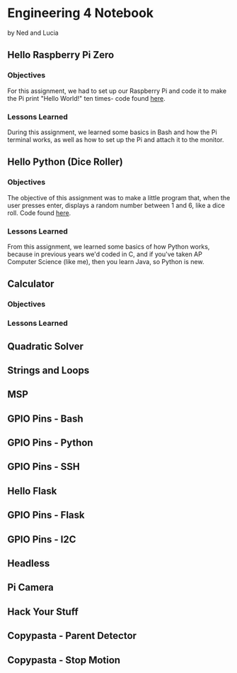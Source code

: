 # Engineering 4 Notebook
by Ned and Lucia

## Hello Raspberry Pi Zero
### Objectives
For this assignment, we had to set up our Raspberry Pi and code it to make the Pi print "Hello World!" ten times- code found [here](https://github.com/lcrosby13/Engineering_4_Notebook/blob/master/Scripts/LED_Blink.sh).

### Lessons Learned
During this assignment, we learned some basics in Bash and how the Pi terminal works, as well as how to set up the Pi and attach it to the monitor. 

## Hello Python (Dice Roller)
### Objectives
The objective of this assignment was to make a little program that, when the user presses enter, displays a random number between 1 and 6, like a dice roll. Code found [here](https://github.com/lcrosby13/Engineering_4_Notebook/blob/master/Python/DiceRoller.py).

### Lessons Learned
From this assignment, we learned some basics of how Python works, because in previous years we'd coded in C, and if you've taken AP Computer Science (like me), then you learn Java, so Python is new. 

## Calculator
### Objectives


### Lessons Learned


## Quadratic Solver

## Strings and Loops

## MSP

## GPIO Pins - Bash

## GPIO Pins - Python

## GPIO Pins - SSH

## Hello Flask

## GPIO Pins - Flask

## GPIO Pins - I2C

## Headless

## Pi Camera

## Hack Your Stuff

## Copypasta - Parent Detector

## Copypasta - Stop Motion

